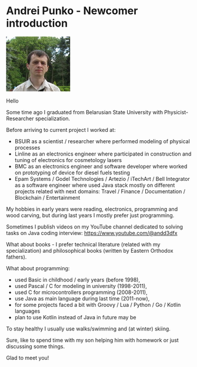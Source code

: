 
# Andrei Punko - Newcomer introduction

![image info](../images/Andrei_Punko_photo_informal_(forest).jpg)

Hello

Some time ago I graduated from Belarusian State University with Physicist-Researcher specialization.

Before arriving to current project I worked at:
- BSUIR as a scientist / researcher where performed modeling of physical processes
- Linline as an electronics engineer where participated in construction and tuning of electronics for cosmetology lasers
- BMC as an electronics engineer and software developer where worked on prototyping of device for diesel fuels testing
- Epam Systems / Godel Technologies / Artezio / iTechArt / Bell Integrator as a software engineer where used Java stack mostly on
different projects related with next domains: Travel / Finance / Documentation / Blockchain / Entertainment 

My hobbies in early years were reading, electronics, programming and wood carving, 
but during last years I mostly prefer just programming.

Sometimes I publish videos on my YouTube channel dedicated to solving tasks on Java coding interview: https://www.youtube.com/@andd3dfx

What about books - I prefer technical literature (related with my specialization)
and philosophical books (written by Eastern Orthodox fathers).

What about programming:
- used Basic in childhood / early years (before 1998),
- used Pascal / C for modeling in university (1998-2011),
- used C for microcontrollers programming (2008-2011),
- use Java as main language during last time (2011-now),
- for some projects faced a bit with Groovy / Lua / Python / Go / Kotlin languages
- plan to use Kotlin instead of Java in future may be

To stay healthy I usually use walks/swimming and (at winter) skiing.

Sure, like to spend time with my son helping him with homework or just discussing some things.

Glad to meet you!
